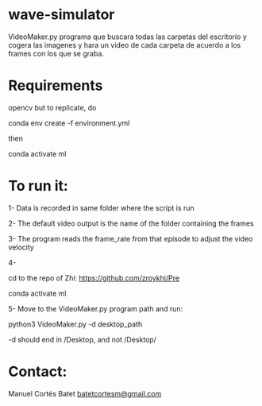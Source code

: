 # wave-simulator

VideoMaker.py
programa que buscara todas las carpetas del escritorio y cogera las imagenes y hara un video de cada carpeta de acuerdo a los frames con los que se graba. 


#  Requirements

opencv
but to replicate, do 

conda env create -f environment.yml

then 

conda activate ml



# To run it:

1- Data is recorded in same folder where the script is run

2- The default video output is the name of the folder containing the frames

3- The program reads the frame_rate from that episode to adjust the video velocity

4-

cd to the repo of Zhi: https://github.com/zroykhi/Pre

conda activate ml


5- Move to the VideoMaker.py program path and run:

python3 VideoMaker.py -d desktop_path

-d should end in /Desktop, and not /Desktop/


# Contact: 

Manuel Cortés Batet batetcortesm@gmail.com
